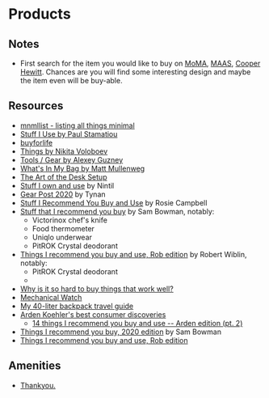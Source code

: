 # Products

## Notes

- First search for the item you would like to buy on [MoMA](https://www.moma.org/collection/?=undefined&page=&direction=), [MAAS](https://collection.maas.museum/search?q=radio), [Cooper Hewitt](https://collection.cooperhewitt.org/). Chances are you will find some interesting design and maybe the item even will be buy-able.

## Resources

- [mnmllist - listing all things minimal](https://mnmll.ist/)
- [Stuff I Use by Paul Stamatiou](https://paulstamatiou.com/stuff-i-use)
- [buyforlife](https://www.buyforlife.com/)
- [Things by Nikita Voloboev](https://wiki.nikitavoloboev.xyz/sharing/things)
- [Tools / Gear by Alexey Guzney](https://guzey.com/tools-gear/)
- [What's In My Bag by Matt Mullenweg](https://ma.tt/category/in-my-bag/)
- [The Art of the Desk Setup](https://www.arun.is/blog/desk-setup/)
- [Stuff I own and use](https://nintil.com/1-stuff-i-own-and-use) by Nintil
- [Gear Post 2020](https://tynan.com/gear2020/) by Tynan
- [Stuff I Recommend You Buy and Use](https://www.rosiecampbell.me/stuff-i-recommend-you-buy-and-use/) by Rosie Campbell
- [Stuff that I recommend you buy](https://s8mb.medium.com/stuff-that-i-recommend-you-buy-747d7a3bd51e) by Sam Bowman, notably:
  - Victorinox chef's knife
  - Food thermometer
  - Uniqlo underwear
  - PitROK Crystal deodorant
- [Things I recommend you buy and use, Rob edition](https://medium.com/@robertwiblin/things-i-recommend-you-buy-and-use-rob-edition-1d7b2ce27d68) by Robert Wiblin, notably:
  - PitROK Crystal deodorant
  - 
- [Why is it so hard to buy things that work well?](https://danluu.com/nothing-works/)
- [Mechanical Watch](https://ciechanow.ski/mechanical-watch/)
- [My 40-liter backpack travel guide](https://vitalik.ca/general/2022/06/20/backpack.html)
- [Arden Koehler's best consumer discoveries](https://www.facebook.com/ardenlk/posts/10156553178262333)
  - [14 things I recommend you buy and use -- Arden edition (pt. 2)](https://docs.google.com/document/d/1ZrSzGLuwIEWeQJ_2zL5vpYDyV-LmC-8SBy-Q4WPF318/edit#heading=h.6ctkknh27gv8)
- [Things I recommend you buy, 2020 edition](https://sambowman.substack.com/p/things-i-recommend-you-buy-2020-sam-bowman) by Sam Bowman
- [Things I recommend you buy and use, Rob edition](https://medium.com/@robertwiblin/things-i-recommend-you-buy-and-use-rob-edition-1d7b2ce27d68)

## Amenities

- [Thankyou.](https://thankyou.co/categories/thankyou-nurture/amenities)

